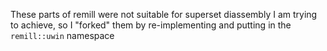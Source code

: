 These parts of remill were not suitable for superset diassembly I am trying to achieve, so I "forked" them by re-implementing and putting in the `remill::uwin` namespace